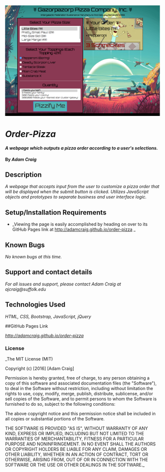 ![Home Page](screenshot.png)

# _Order-Pizza_

#### _A webpage which outputs a pizza order according to a user's selections._

#### By _**Adam Craig**_

## Description

_A webpage that accepts input from the user to customize a pizza order that will be displayed when the submit button is clicked. Utilizes JavaScript objects and prototypes to separate business and user interface logic._

## Setup/Installation Requirements

* _Viewing the page is easily accomplished by heading on over to its GitHub Pages link at http://adamcraig.github.io/order-pizza _

## Known Bugs

_No known bugs at this time._

## Support and contact details

_For all issues and support, please contact Adam Craig at ajcraig@suffolk.edu_

## Technologies Used

_HTML, CSS, Bootstrap, JavaScript, jQuery_

##GitHub Pages Link

_http://adamcraig.github.io/order-pizza_

### License

_The MIT License (MIT)

Copyright (c) [2016] [Adam Craig]

Permission is hereby granted, free of charge, to any person obtaining a copy
of this software and associated documentation files (the "Software"), to deal
in the Software without restriction, including without limitation the rights
to use, copy, modify, merge, publish, distribute, sublicense, and/or sell
copies of the Software, and to permit persons to whom the Software is
furnished to do so, subject to the following conditions:

The above copyright notice and this permission notice shall be included in all
copies or substantial portions of the Software.

THE SOFTWARE IS PROVIDED "AS IS", WITHOUT WARRANTY OF ANY KIND, EXPRESS OR
IMPLIED, INCLUDING BUT NOT LIMITED TO THE WARRANTIES OF MERCHANTABILITY,
FITNESS FOR A PARTICULAR PURPOSE AND NONINFRINGEMENT. IN NO EVENT SHALL THE
AUTHORS OR COPYRIGHT HOLDERS BE LIABLE FOR ANY CLAIM, DAMAGES OR OTHER
LIABILITY, WHETHER IN AN ACTION OF CONTRACT, TORT OR OTHERWISE, ARISING FROM,
OUT OF OR IN CONNECTION WITH THE SOFTWARE OR THE USE OR OTHER DEALINGS IN THE
SOFTWARE._
